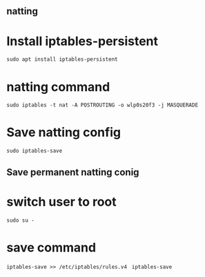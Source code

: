 ## natting
# Install iptables-persistent
```sudo apt install iptables-persistent ```
# natting command
```sudo iptables -t nat -A POSTROUTING -o wlp0s20f3 -j MASQUERADE```
# Save natting config
```sudo iptables-save```
## Save permanent natting conig 
# switch user to root
```sudo su - ```
# save command
```iptables-save >> /etc/iptables/rules.v4 ```
```iptables-save```
